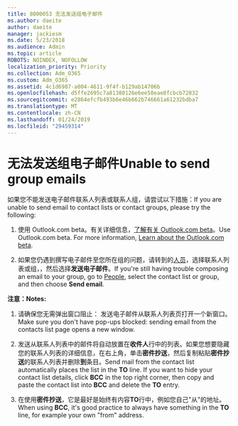 ```yaml
---
title: 8000053 无法发送组电子邮件
ms.author: daeite
author: daeite
manager: jackiesm
ms.date: 5/23/2018
ms.audience: Admin
ms.topic: article
ROBOTS: NOINDEX, NOFOLLOW
localization_priority: Priority
ms.collection: Adm_O365
ms.custom: Adm_O365
ms.assetid: 4c1d6987-a004-4611-9f4f-b129ab14706b
ms.openlocfilehash: d5ffe2695c7a81380126e6ee58eae8fcbcb72832
ms.sourcegitcommit: e2864efcfb493b6e46b662b746661a61232bdba7
ms.translationtype: MT
ms.contentlocale: zh-CN
ms.lasthandoff: 01/24/2019
ms.locfileid: "29459314"
---
```

# <a name="unable-to-send-group-emails"></a><span data-ttu-id="eecc3-102">无法发送组电子邮件</span><span class="sxs-lookup"><span data-stu-id="eecc3-102">Unable to send group emails</span></span>

<span data-ttu-id="eecc3-103">如果您不能发送电子邮件联系人列表或联系人组，请尝试以下措施：</span><span class="sxs-lookup"><span data-stu-id="eecc3-103">If you are unable to send email to contact lists or contact groups, please try the following:</span></span>
  
1. <span data-ttu-id="eecc3-p101">使用 Outlook.com beta。有关详细信息，[了解有关 Outlook.com beta](https://support.office.com/article/e2261c7f-d413-4084-8f22-21282f42d8cf)。</span><span class="sxs-lookup"><span data-stu-id="eecc3-p101">Use Outlook.com beta. For more information, [Learn about the Outlook.com beta](https://support.office.com/article/e2261c7f-d413-4084-8f22-21282f42d8cf).</span></span>
    
2. <span data-ttu-id="eecc3-106">如果您仍遇到撰写电子邮件至您所在组的问题，请转到的[人员](https://outlook.live.com/people/)，选择联系人列表或组，，然后选择**发送电子邮件**。</span><span class="sxs-lookup"><span data-stu-id="eecc3-106">If you're still having trouble composing an email to your group, go to [People](https://outlook.live.com/people/), select the contact list or group, and then choose **Send email**.</span></span>
    
 <span data-ttu-id="eecc3-107">**注意：**</span><span class="sxs-lookup"><span data-stu-id="eecc3-107">**Notes:**</span></span>
  
1. <span data-ttu-id="eecc3-108">请确保您无需弹出窗口阻止： 发送电子邮件从联系人列表页打开一个新窗口。</span><span class="sxs-lookup"><span data-stu-id="eecc3-108">Make sure you don't have pop-ups blocked: sending email from the contacts list page opens a new window.</span></span>
    
2. <span data-ttu-id="eecc3-p102">发送从联系人列表中的邮件将自动放置在**收件人**行中的列表。如果您想要隐藏您的联系人列表的详细信息，在右上角，单击**密件抄送**，然后复制粘贴**密件抄送**的联系人列表并删除**到**条目。</span><span class="sxs-lookup"><span data-stu-id="eecc3-p102">Send mail from the contact list automatically places the list in the **TO** line. If you want to hide your contact list details, click **BCC** in the top right corner, then copy and paste the contact list into **BCC** and delete the **TO** entry.</span></span> 
    
3. <span data-ttu-id="eecc3-111">在使用**密件抄送**，它是最好是始终有内容**TO**行中，例如您自己"从"的地址。</span><span class="sxs-lookup"><span data-stu-id="eecc3-111">When using **BCC**, it's good practice to always have something in the **TO** line, for example your own "from" address.</span></span> 
    

